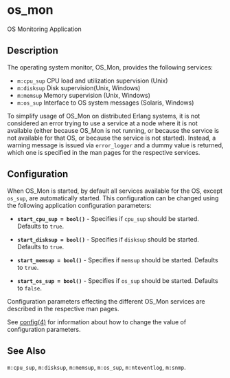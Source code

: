 # os_mon

OS Monitoring Application

## Description

The operating system monitor, OS_Mon, provides the following services:

* `m:cpu_sup` CPU load and utilization supervision (Unix)
* `m:disksup` Disk supervision(Unix, Windows)
* `m:memsup` Memory supervision (Unix, Windows)
* `m:os_sup` Interface to OS system messages (Solaris, Windows)

To simplify usage of OS_Mon on distributed Erlang systems, it is not considered an error trying to use a service at a node where it is not available (either because OS_Mon is not running, or because the service is not available for that OS, or because the service is not started). Instead, a warning message is issued via `error_logger` and a dummy value is returned, which one is specified in the man pages for the respective services.

## Configuration

When OS_Mon is started, by default all services available for the OS, except `os_sup`, are automatically started. This configuration can be changed using the following application configuration parameters:

* __`start_cpu_sup = bool()`__ - Specifies if `cpu_sup` should be started. Defaults to `true`.

* __`start_disksup = bool()`__ - Specifies if `disksup` should be started. Defaults to `true`.

* __`start_memsup = bool()`__ - Specifies if `memsup` should be started. Defaults to `true`.

* __`start_os_sup = bool()`__ - Specifies if `os_sup` should be started. Defaults to `false`.

Configuration parameters effecting the different OS_Mon services are described in the respective man pages.

See [config(4)](`p:kernel:config.md`) for information about how to change the value of configuration parameters.

## See Also

`m:cpu_sup`, `m:disksup`, `m:memsup`, `m:os_sup`, `m:nteventlog`, `m:snmp`.
